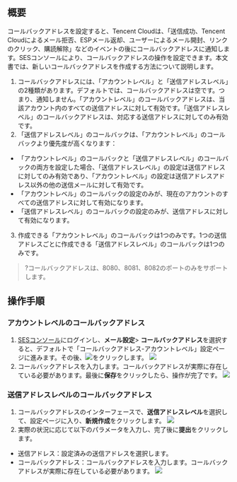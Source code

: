 ## 概要
コールバックアドレスを設定すると、Tencent Cloudは、「送信成功、Tencent Cloudによるメール拒否、ESPメール返却、ユーザーによるメール開封、リンクのクリック、購読解除」などのイベントの後にコールバックアドレスに通知します。SESコンソールにより、コールバックアドレスの操作を設定できます。本文書では、新しいコールバックアドレスを作成する方法について説明します。
1. コールバックアドレスには、「アカウントレベル」と「送信アドレスレベル」の2種類があります。デフォルトでは、コールバックアドレスは空です。つまり、通知しません。「アカウントレベル」のコールバックアドレスは、当該アカウント内のすべての送信アドレスに対して有効です。「送信アドレスレベル」のコールバックアドレスは、対応する送信アドレスに対してのみ有効です。
2. 「送信アドレスレベル」のコールバックは、「アカウントレベル」のコールバックより優先度が高くなります：
 - 「アカウントレベル」のコールバックと「送信アドレスレベル」のコールバックの両方を設定した場合、「送信アドレスレベル」の設定は送信アドレスに対してのみ有効であり、「アカウントレベル」の設定は送信アドレスアドレス以外の他の送信メールに対して有効です。
 - 「アカウントレベル」のコールバックの設定のみが、現在のアカウントのすべての送信アドレスに対して有効になります。
 - 「送信アドレスレベル」のコールバックの設定のみが、送信アドレスに対して有効になります。
3. 作成できる「アカウントレベル」のコールバックは1つのみです。1つの送信アドレスごとに作成できる「送信アドレスレベル」のコールバックは1つのみです。
>?コールバックアドレスは、8080、8081、8082のポートのみをサポートします。


## 操作手順
### アカウントレベルのコールバックアドレス
1. [SESコンソール](https://console.cloud.tencent.com/ses/setting)にログインし、**メール設定**> **コールバックアドレス**を選択すると、デフォルトで「コールバックアドレス-アカウントレベル」設定ページに進みます。その後、![](https://main.qcloudimg.com/raw/b7bbce5997d7e39420a8067b7a17c8be.png)をクリックします。
![](https://qcloudimg.tencent-cloud.cn/raw/89b3eff751aa20f419f5c7b3714f614d.png)
2. コールバックアドレスを入力します。コールバックアドレスが実際に存在している必要があります。最後に**保存**をクリックしたら、操作が完了です。
![](https://qcloudimg.tencent-cloud.cn/raw/594102d77e2a0ed1c52790f89171d2cb.png)

### 送信アドレスレベルのコールバックアドレス
1. コールバックアドレスのインターフェースで、**送信アドレスレベル**を選択して、設定ページに入り、**新規作成**をクリックします。
![](https://qcloudimg.tencent-cloud.cn/raw/0cd24faf64c82edbafdd4ae64e4f5cf8.png)
2. 実際の状況に応じて以下のパラメータを入力し、完了後に**提出**をクリックします。
 - 送信アドレス：設定済みの送信アドレスを選択します。
 - コールバックアドレス：コールバックアドレスを入力します。コールバックアドレスが実際に存在している必要があります。
![](https://qcloudimg.tencent-cloud.cn/raw/55d75ff9b7dd7266d5afcfbc9ed95b45.png)
